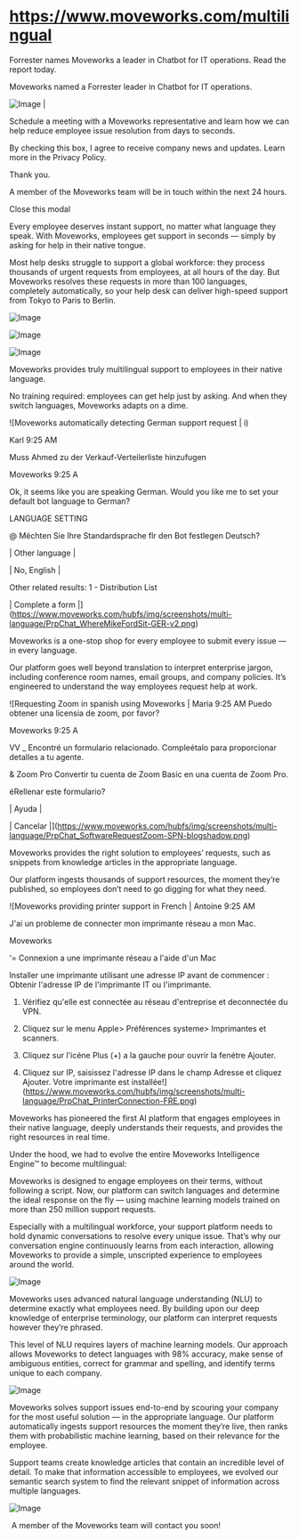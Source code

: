# https://www.moveworks.com/multilingual

Forrester names Moveworks a leader in Chatbot for IT operations. Read the report today.

Moveworks named a Forrester leader in Chatbot for IT operations. 

![Image | ](https://www.moveworks.com/hubfs/img/site/qr-demo.png)

Schedule a meeting with a Moveworks representative and learn how we can help reduce employee issue resolution from days to seconds.

By checking this box, I agree to receive company news and updates. Learn more in the Privacy Policy.

Thank you.

A member of the Moveworks team will be in touch within the next 24 hours.



  Close this modal
  


Every employee deserves instant support, no matter what language they speak. With Moveworks, employees get support in seconds — simply by asking for help in their native tongue. 

Most help desks struggle to support a global workforce: they process thousands of urgent requests from employees, at all hours of the day. But Moveworks resolves these requests in more than 100 languages, completely automatically, so your help desk can deliver high-speed support from Tokyo to Paris to Berlin.

![Image](https://www.moveworks.com/hubfs/img/site/mls-globe/full-globe.svg)

![Image](https://www.moveworks.com/hubfs/img/site/mls-globe/network.svg)

![Image](https://www.moveworks.com/hubfs/img/site/mls-globe/conn.svg)

Moveworks provides truly multilingual support to employees in their native language.

No training required: employees can get help just by asking. And when they switch languages, Moveworks adapts on a dime.

![Moveworks automatically detecting German support request | i)

Karl 9:25 AM

Muss Ahmed zu der Verkauf-Verteilerliste
hinzufugen

Moveworks 9:25 A

Ok, it seems like you are speaking German.
Would you like me to set your default bot
language to German?

LANGUAGE SETTING

@ Méchten Sie Ihre Standardsprache flr den
Bot festlegen Deutsch?

| Other language |

 

 

 

| No, English |

 

Other related results:
1 - Distribution List

 

| Complete a form |](https://www.moveworks.com/hubfs/img/screenshots/multi-language/PrpChat_WhereMikeFordSit-GER-v2.png)

Moveworks is a one-stop shop for every employee to submit every issue — in every language. 

Our platform goes well beyond translation to interpret enterprise jargon, including conference room names, email groups, and company policies. It’s engineered to understand the way employees request help at work.

![Requesting Zoom in spanish using Moveworks | Maria 9:25 AM
Puedo obtener una licensia de zoom, por favor?

Moveworks 9:25 A

VV _ Encontré un formulario relacionado.
Compleétalo para proporcionar detalles a tu
agente.

& Zoom Pro
Convertir tu cuenta de Zoom Basic en una
cuenta de Zoom Pro.

éRellenar este formulario?

| Ayuda |

 

 

 

| Cancelar |](https://www.moveworks.com/hubfs/img/screenshots/multi-language/PrpChat_SoftwareRequestZoom-SPN-blogshadow.png)

Moveworks provides the right solution to employees’ requests, such as snippets from knowledge articles in the appropriate language.

Our platform ingests thousands of support resources, the moment they’re published, so employees don’t need to go digging for what they need.

![Moveworks providing printer support in French | Antoine 9:25 AM

J'ai un probleme de connecter mon imprimante
réseau a mon Mac.

Moveworks

‘= Connexion a une imprimante réseau a l'aide
d'un Mac

Installer une imprimante utilisant une adresse
IP avant de commencer : Obtenir l'adresse IP
de l'imprimante IT ou I'imprimante.

1. Vérifiez qu'elle est connectée au réseau
d'entreprise et deconnectée du VPN.

2. Cliquez sur le menu Apple> Préférences
systeme> Imprimantes et scanners.

3. Cliquez sur l'icéne Plus (+) a la gauche
pour ouvrir la fenétre Ajouter.

4. Cliquez sur IP, saisissez l'adresse IP dans
le champ Adresse et cliquez Ajouter.
Votre imprimante est installée!](https://www.moveworks.com/hubfs/img/screenshots/multi-language/PrpChat_PrinterConnection-FRE.png)

Moveworks has pioneered the first AI platform that engages employees in their native language, deeply understands their requests, and provides the right resources in real time.

Under the hood, we had to evolve the entire Moveworks Intelligence Engine™ to become multilingual:

Moveworks is designed to engage employees on their terms, without following a script. Now, our platform can switch languages and determine the ideal response on the fly — using machine learning models trained on more than 250 million support requests. 

Especially with a multilingual workforce, your support platform needs to hold dynamic conversations to resolve every unique issue. That’s why our conversation engine continuously learns from each interaction, allowing Moveworks to provide a simple, unscripted experience to employees around the world.

![Image](https://www.moveworks.com/hubfs/img/mie/DynamicFlow-nss.svg)

Moveworks uses advanced natural language understanding (NLU) to determine exactly what employees need. By building upon our deep knowledge of enterprise terminology, our platform can interpret requests however they’re phrased.

This level of NLU requires layers of machine learning models. Our approach allows Moveworks to detect languages with 98% accuracy, make sense of ambiguous entities, correct for grammar and spelling, and identify terms unique to each company.

![Image](https://www.moveworks.com/hubfs/img/mie/LanguageCore-nss.svg)

Moveworks solves support issues end-to-end by scouring your company for the most useful solution — in the appropriate language. Our platform automatically ingests support resources the moment they’re live, then ranks them with probabilistic machine learning, based on their relevance for the employee. 

Support teams create knowledge articles that contain an incredible level of detail. To make that information accessible to employees, we evolved our semantic search system to find the relevant snippet of information across multiple languages.

![Image](https://www.moveworks.com/hubfs/img/mie/EnterpriseCache-nss.svg)

 A member of the Moveworks team will contact you soon!

